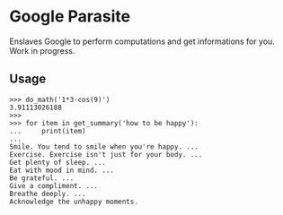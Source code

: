 # Google Parasite

Enslaves Google to perform computations and get informations for you. Work in progress.

## Usage

```
>>> do_math('1*3-cos(9)')
3.91113026188
>>>
>>> for item in get_summary('how to be happy'):
...     print(item)  
... 
Smile. You tend to smile when you're happy. ...
Exercise. Exercise isn't just for your body. ...
Get plenty of sleep. ...
Eat with mood in mind. ...
Be grateful. ...
Give a compliment. ...
Breathe deeply. ...
Acknowledge the unhappy moments.
```